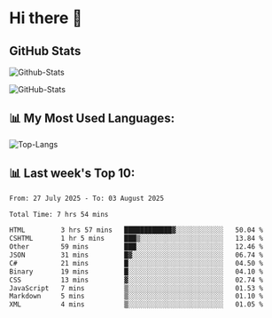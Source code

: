 # Hi there 👋

## GitHub Stats
![Github-Stats](https://github-readme-stats-sigma-five.vercel.app/api?username=ltorson&show_icons=true&theme=radical&count_private=true&show=reviews,discussions_started,discussions_answered,prs_merged,prs_merged_percentage)

![GitHub-Stats](https://github-readme-stats.vercel.app/api/wakatime?username=LeeTorson&theme=synthwave&size_weight=0.5&count_weight=0.5&title_color=36F9F6&langs_count=10&count_private=true)

## 📊 My Most Used Languages:
![Top-Langs](https://github-readme-stats-sigma-five.vercel.app/api/top-langs/?username=LTorson&layout=compact&langs_count=10)


## 📊 Last week's Top 10:
<!--START_SECTION:waka-->

```txt
From: 27 July 2025 - To: 03 August 2025

Total Time: 7 hrs 54 mins

HTML         3 hrs 57 mins   ████████████▓░░░░░░░░░░░░   50.04 %
CSHTML       1 hr 5 mins     ███▒░░░░░░░░░░░░░░░░░░░░░   13.84 %
Other        59 mins         ███░░░░░░░░░░░░░░░░░░░░░░   12.46 %
JSON         31 mins         █▓░░░░░░░░░░░░░░░░░░░░░░░   06.74 %
C#           21 mins         █░░░░░░░░░░░░░░░░░░░░░░░░   04.50 %
Binary       19 mins         █░░░░░░░░░░░░░░░░░░░░░░░░   04.10 %
CSS          13 mins         ▓░░░░░░░░░░░░░░░░░░░░░░░░   02.74 %
JavaScript   7 mins          ▒░░░░░░░░░░░░░░░░░░░░░░░░   01.53 %
Markdown     5 mins          ▒░░░░░░░░░░░░░░░░░░░░░░░░   01.10 %
XML          4 mins          ▒░░░░░░░░░░░░░░░░░░░░░░░░   01.05 %
```

<!--END_SECTION:waka-->
